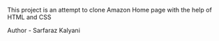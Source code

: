 This project is an attempt to clone Amazon Home page with the help of HTML and CSS

Author - Sarfaraz Kalyani